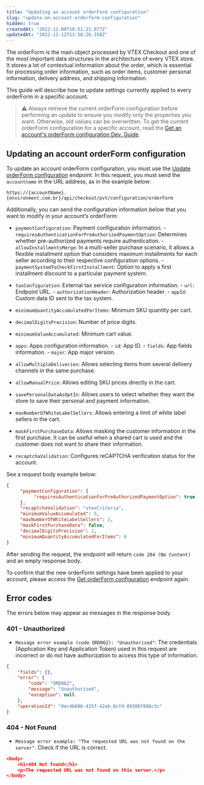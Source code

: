 ```yaml
---
title: "Updating an account orderForm configuration"
slug: "update-an-account-orderform-configuration"
hidden: true
createdAt: "2022-12-09T18:51:21.877Z"
updatedAt: "2022-12-12T13:58:26.358Z"
---
```


The orderForm is the main object processed by VTEX Checkout and one of the most important data structures in the architecture of every VTEX store. It stores a lot of contextual information about the order, which is essential for processing order information, such as order items, customer personal information, delivery address, and shipping information.

This guide will describe how to update settings currently applied to every orderForm in a specific account.
> ⚠️ Always retrieve the current orderForm configuration before performing an update to ensure you modify only the properties you want. Otherwise, old values can be overwritten. To get the current orderForm configuration for a specific account, read the [Get an account's orderForm configuration Dev. Guide](https://developers.vtex.com/docs/guides/get-an-account-orderform-configuration).

## Updating an account orderForm configuration

To update an account orderForm configuration, you must use the [Update orderForm configuration](https://developers.vtex.com/vtex-rest-api/reference/updateorderformconfiguration) endpoint. In this request, you must send the `accountname` in the URL address, as in the example below:

`https://{accountName}.{environment.com.br}/api/checkout/pvt/configuration/orderForm`

Additionally, you can send the configuration information below that you want to modify in your account’s orderForm:

- `paymentConfiguration`: Payment configuration information. -  `requiresAuthenticationForPreAuthorizedPaymentOption`: Determines whether pre-authorized payments require authentication. - `allowInstallmentsMerge`: In a multi-seller purchase scenario, it allows a flexible installment option that considers maximum installments for each seller according to their respective configuration options. - `paymentSystemToCheckFirstInstallment`: Option to apply a first installment discount to a particular payment system.

- `taxConfiguration`: External tax service configuration information. - `url`: Endpoint URL. - `authorizationHeader`: Authorization header. - `appId`: Custom data ID sent to the tax system.

- `minimumQuantityAccumulatedForItems`: Minimum SKU quantity per cart.
- `decimalDigitsPrecision`: Number of price digits.
- `minimumValueAccumulated`: Minimum cart value.
- `apps`: Apps configuration information. - `id`: App ID. - `fields`: App fields information. - `major`: App major version.

- `allowMultipleDeliveries`: Allows selecting items from several delivery channels in the same purchase.
- `allowManualPrice`: Allows editing SKU prices directly in the cart.
- `savePersonalDataAsOptIn`: Allows users to select whether they want the store to save their personal and payment information.
- `maxNumberOfWhiteLabelSellers`: Allows entering a limit of white label sellers in the cart.
- `maskFirstPurchaseData`: Allows masking the customer information in the first purchase. It can be useful when a shared cart is used and the customer does not want to share their information.
- `recaptchaValidation`: Configures reCAPTCHA verification status for the account.

See a request body example below:

```json
{
     "paymentConfiguration": {
          "requiresAuthenticationForPreAuthorizedPaymentOption": true
     },
     "recaptchaValidation": "vtexCriteria",
     "minimumValueAccumulated": 5,
     "maxNumberOfWhiteLabelSellers": 2,
     "maskFirstPurchaseData": false,
     "decimalDigitsPrecision": 2,
     "minimumQuantityAccumulatedForItems": 8
}
```

After sending the request, the endpoint will return `code 204 (No Content)` and an empty response body.

To confirm that the new orderForm settings have been applied to your account, please access the [Get orderForm configuration](https://developers.vtex.com/vtex-rest-api/reference/getorderformconfiguration) endpoint again.

## Error codes

The errors below may appear as messages in the response body.

### 401 - Unauthorized
- `Message error example (code ORD062): "Unauthorized"`: The credentials (Application Key and Application Token) used in this request are incorrect or do not have authorization to access this type of information.

```json
{
    "fields": {},
    "error": {
        "code": "ORD062",
        "message": "Unauthorized",
        "exception": null
    },
    "operationId": "8ec4b686-435f-42ab-8cfd-89306f888c3c"
}
```

### 404 - Not Found

- `Message error example: "The requested URL was not found on the server"`. Check if the URL is correct.

```json
<body>
    <h1>404 Not found</h1>
    <p>The requested URL was not found on this server.</p>
</body>
```
